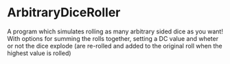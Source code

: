 # ArbitraryDiceRoller
A program which simulates rolling as many arbitrary sided dice as you want! With options for summing the rolls together, setting a DC value and wheter or not the dice explode (are re-rolled and added to the original roll when the highest value is rolled)

